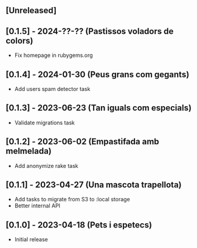 ## [Unreleased]

## [0.1.5] - 2024-??-?? (Pastissos voladors de colors)

- Fix homepage in rubygems.org

## [0.1.4] - 2024-01-30 (Peus grans com gegants)

- Add users spam detector task

## [0.1.3] - 2023-06-23 (Tan iguals com especials)

- Validate migrations task

## [0.1.2] - 2023-06-02 (Empastifada amb melmelada)

- Add anonymize rake task

## [0.1.1] - 2023-04-27 (Una mascota trapellota)

- Add tasks to migrate from S3 to :local storage
- Better internal API

## [0.1.0] - 2023-04-18 (Pets i espetecs)

- Initial release
